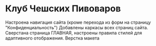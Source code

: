 # Клуб Чешских Пивоваров
Настроена навигация сайта (кроме перехода из форм на страницу "Конфиденциальность")
Добавлены каркасы всех страниц сайта. 
Сверстана страница ГЛАВНАЯ, настроены правила стилей для адаптивного отображения.
Верстка макета
